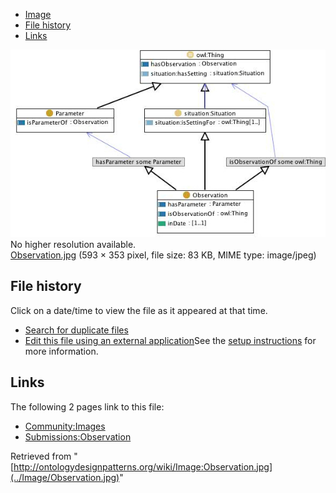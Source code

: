 * [Image](../Image/Observation.jpg#file)
* [File history](../Image/Observation.jpg#filehistory)
* [Links](../Image/Observation.jpg#filelinks)

[![Image:Observation.jpg](../images/a/a9/Observation.jpg)](../images/a/a9/Observation.jpg)  
No higher resolution available.  
[Observation.jpg](../images/a/a9/Observation.jpg)‎ (593 × 353 pixel, file size: 83 KB, MIME type: image/jpeg)

## File history

Click on a date/time to view the file as it appeared at that time.



  
* [Search for duplicate files](http://ontologydesignpatterns.org/wiki/Special:FileDuplicateSearch/Observation.jpg "Special:FileDuplicateSearch/Observation.jpg")
* [Edit this file using an external application](http://ontologydesignpatterns.org/wiki/index.php?title=Image:Observation.jpg&action=edit&externaledit=true&mode=file "Image:Observation.jpg")See the [setup instructions](http://www.mediawiki.org/wiki/Manual:External_editors "http://www.mediawiki.org/wiki/Manual:External_editors") for more information.

## Links



The following 2 pages link to this file:


* [Community:Images](../Community/Images "Community:Images")
* [Submissions:Observation](../Submissions/Observation "Submissions:Observation")


Retrieved from "[http://ontologydesignpatterns.org/wiki/Image:Observation.jpg](../Image/Observation.jpg)"